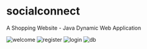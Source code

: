 # socialconnect
A Shopping Website - Java Dynamic Web Application


![welcome](https://github.com/user-attachments/assets/bc880ffc-4894-477b-add5-86a6813fa3ee)
![register](https://github.com/user-attachments/assets/81feb1e2-024b-42bd-aa42-b2afc536ab9f)
![login](https://github.com/user-attachments/assets/79e66707-a956-4f78-9c1c-673fa2e2993e)
![db](https://github.com/user-attachments/assets/47d8bb7e-a91e-4653-9347-cac5a686efb4)

